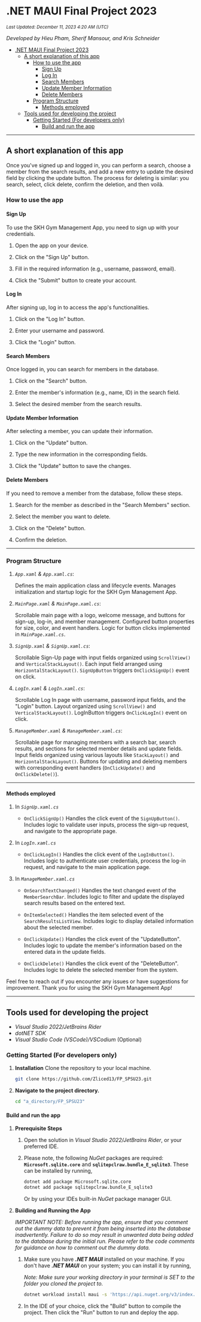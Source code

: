 # .NET MAUI Final Project 2023

_<sup>Last Updated: December 11, 2023 4:20 AM (UTC)</sup>_

_Developed by Hieu Pham, Sherif Mansour, and Kris Schneider_

* [.NET MAUI Final Project 2023](#net-maui-final-project-2023)
  * [A short explanation of this app](#a-short-explanation-of-this-app)
    * [How to use the app](#how-to-use-the-app)
      * [Sign Up](#sign-up)
      * [Log In](#log-in)
      * [Search Members](#search-members)
      * [Update Member Information](#update-member-information)
      * [Delete Members](#delete-members)
    * [Program Structure](#program-structure)
      * [Methods employed](#methods-employed)
  * [Tools used for developing the project](#tools-used-for-developing-the-project)
    * [Getting Started (For developers only)](#getting-started-for-developers-only)
      * [Build and run the app](#build-and-run-the-app)

--------

## A short explanation of this app

Once you've signed up and logged in, you can perform a search, choose a member from the search results, and add a new entry to update the desired field by clicking the update button. The process for deleting is similar: you search, select, click delete, confirm the deletion, and then voilà.

### How to use the app

#### Sign Up

To use the SKH Gym Management App, you need to sign up with your credentials.

1. Open the app on your device.

2. Click on the "Sign Up" button.

3. Fill in the required information (e.g., username, password, email).

4. Click the "Submit" button to create your account.

#### Log In

After signing up, log in to access the app's functionalities.

1. Click on the "Log In" button.

2. Enter your username and password.

3. Click the "Login" button.

#### Search Members

Once logged in, you can search for members in the database.

1. Click on the "Search" button.

2. Enter the member's information (e.g., name, ID) in the search field.

3. Select the desired member from the search results.

#### Update Member Information

After selecting a member, you can update their information.

1. Click on the "Update" button.

2. Type the new information in the corresponding fields.

3. Click the "Update" button to save the changes.

#### Delete Members

If you need to remove a member from the database, follow these steps.

1. Search for the member as described in the "Search Members" section.

2. Select the member you want to delete.

3. Click on the "Delete" button.

4. Confirm the deletion.

---------

### Program Structure

1. _`App.xaml` & `App.xaml.cs`_:

    Defines the main application class and lifecycle events.
    Manages initialization and startup logic for the SKH Gym Management App.

2. _`MainPage.xaml` & `MainPage.xaml.cs`_:

    Scrollable main page with a logo, welcome message, and buttons for sign-up, log-in, and member management.
    Configured button properties for size, color, and event handlers.
    Logic for button clicks implemented in _`MainPage.xaml.cs`_.

3. _`SignUp.xaml` & `SignUp.xaml.cs`_:

    Scrollable Sign-Up page with input fields organized using `ScrollView()` and `VerticalStackLayout()`.
    Each input field arranged using `HorizontalStackLayout()`.
    `SignUpButton` triggers `OnClickSignUp()` event on click.

4. _`LogIn.xaml` & `LogIn.xaml.cs`_:

    Scrollable Log In page with username, password input fields, and the "Login" button.
    Layout organized using `ScrollView()` and `VerticalStackLayout()`.
    LogInButton triggers `OnClickLogIn()` event on click.

5. _`ManageMember.xaml` & `ManageMember.xaml.cs`_:

    Scrollable page for managing members with a search bar, search results, and sections for selected member details and update fields.
    Input fields organized using various layouts like `StackLayout()` and `HorizontalStackLayout()`.
    Buttons for updating and deleting members with corresponding event handlers (`OnClickUpdate()` and `OnClickDelete()`).

--------

#### Methods employed

1. In _`SignUp.xaml.cs`_

   * `OnClickSignUp()`
    Handles the click event of the `SignUpButton()`.
    Includes logic to validate user inputs, process the sign-up request, and navigate to the appropriate page.

2. In _`LogIn.xaml.cs`_

   * `OnClickLogIn()`
      Handles the click event of the `LogInButton()`.
      Includes logic to authenticate user credentials, process the log-in request, and navigate to the main application page.

3. In _`ManageMember.xaml.cs`_

   * `OnSearchTextChanged()`
      Handles the text changed event of the `MemberSearchBar`.
      Includes logic to filter and update the displayed search results based on the entered text.

   * `OnItemSelected()`
      Handles the item selected event of the `SearchResultsListView`.
      Includes logic to display detailed information about the selected member.

   * `OnClickUpdate()`
      Handles the click event of the "UpdateButton".
      Includes logic to update the member's information based on the entered data in the update fields.

   * `OnClickDelete()`
      Handles the click event of the "DeleteButton".
      Includes logic to delete the selected member from the system.

Feel free to reach out if you encounter any issues or have suggestions for improvement. Thank you for using the SKH Gym Management App!

--------

## Tools used for developing the project

* _Visual Studio 2022/JetBrains Rider_
* _dotNET SDK_
* _Visual Studio Code (VSCode)/VSCodium_ (Optional)

### Getting Started (For developers only)

1. **Installation**
    Clone the repository to your local machine.

    ```bash
    git clone https://github.com/Zliced13/FP_SPSU23.git
    ```

2. **Navigate to the project directory.**

    ```bash
    cd "a_directory/FP_SPSU23"
    ```

#### Build and run the app

1. **Prerequisite Steps**

    1. Open the solution in _Visual Studio 2022/JetBrains Rider_, or your preferred IDE.

    1. Please note, the following _NuGet_ packages are required: **`Microsoft.sqlite.core`** and **`sqlitepclraw.bundle_E_sqlite3`**.
        These can be installed by running,

        ```bash
        dotnet add package Microsoft.sqlite.core
        dotnet add package sqlitepclraw.bundle_E_sqlite3
        ```

        Or by using your IDEs built-in _NuGet_ package manager GUI.

2. **Building and Running the App**

    _IMPORTANT NOTE:_
    _Before running the app, ensure that you comment out the dummy data to prevent it from being inserted into the database inadvertently. Failure to do so may result in unwanted data being added to the database during the initial run. Please refer to the code comments for guidance on how to comment out the dummy data._

   1. Make sure you have **_.NET MAUI_** installed on your machine.
     If you don't have **_.NET MAUI_** on your system; you can install it by running,

      _Note: Make sure your working directory in your terminal is SET to the folder you cloned the project to._

        ```bash
        dotnet workload install maui -s 'https://api.nuget.org/v3/index.json'
        ```

   1. In the IDE of your choice, click the "Build" button to compile the project. Then click the "Run" button to run and deploy the app.
